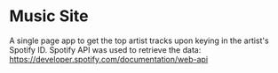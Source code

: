 # Music Site

A single page app to get the top artist tracks upon keying in the artist's Spotify ID.
Spotify API was used to retrieve the data: https://developer.spotify.com/documentation/web-api